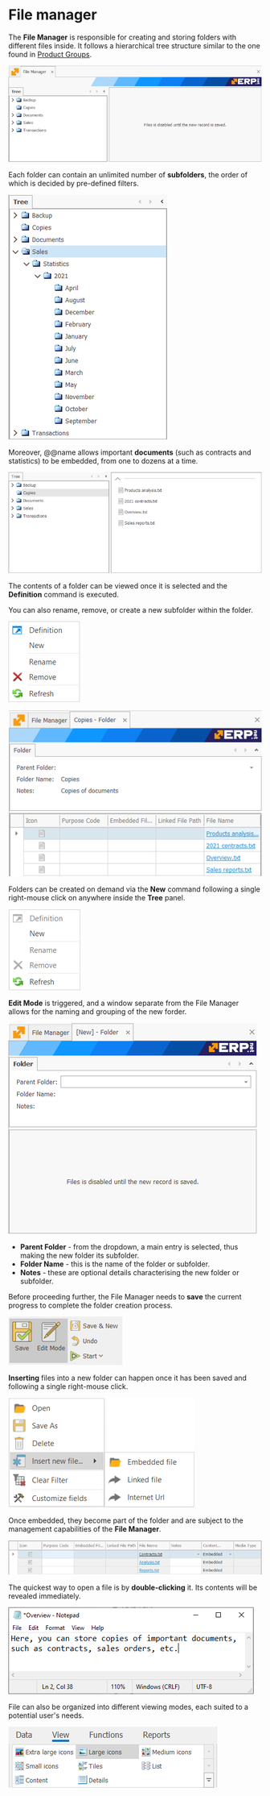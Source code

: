 # File manager

The **File Manager** is responsible for creating and storing folders with different files inside. It follows a hierarchical tree structure similar to the one found in [Product Groups](https://docs.erp.net/tech/modules/general/products/product-groups/index.html). 

![File Manager](pictures/fm17.png)

Each folder can contain an unlimited number of **subfolders**, the order of which is decided by pre-defined filters. 

![File Manager](pictures/fm16.png)

Moreover, @@name allows important **documents** (such as contracts and statistics) to be embedded, from one to dozens at a time.

![File Manag](pictures/fm4.png)

The contents of a folder can be viewed once it is selected and the **Definition** command is executed.

You can also rename, remove, or create a new subfolder within the folder.

![File Manag](pictures/fm26.png)

![File Manag](pictures/fm28.png)

Folders can be created on demand via the **New** command following a single right-mouse click on anywhere inside the **Tree** panel.

![File Manag](pictures/fm18.png)

**Edit Mode** is triggered, and a window separate from the File Manager allows for the naming and grouping of the new forder. 

![File Manager](pictures/fm21.png)

- **Parent Folder** - from the dropdown, a main entry is selected, thus making the new folder its subfolder.
- **Folder Name** - this is the name of the folder or subfolder.
- **Notes** - these are optional details characterising the new folder or subfolder.

Before proceeding further, the File Manager needs to **save** the current progress to complete the folder creation process.

![File Manag](pictures/fm7.png)

**Inserting** files into a new folder can happen once it has been saved and following a single right-mouse click.

![File Manag](pictures/fm8.png)

Once embedded, they become part of the folder and are subject to the management capabilities of the **File Manager**.

![File Manag](pictures/fm13.png)

The quickest way to open a file is by **double-clicking** it. Its contents will be revealed immediately. 

![File Manag](pictures/fm14.png)

File can also be organized into different viewing modes, each suited to a potential user's needs. 

![File Manag](pictures/fm22.png)



